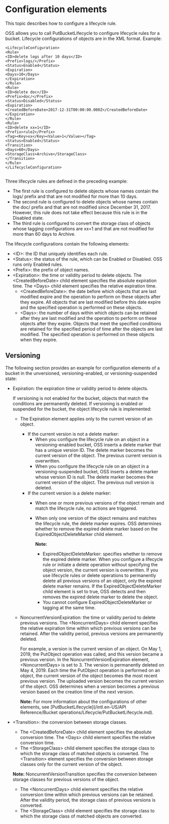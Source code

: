 # Configuration elements

This topic describes how to configure a lifecycle rule.

OSS allows you to call PutBucketLifecycle to configure lifecycle rules for a bucket. Lifecycle configurations of objects are in the XML format. Example:

```
<LifecycleConfiguration>
<Rule>
<ID>delete logs after 10 days</ID>
<Prefix>logs/</Prefix>
<Status>Enabled</Status>
<Expiration>
<Days>10</Days>
</Expiration>
</Rule>
<Rule>
<ID>delete doc</ID>
<Prefix>doc/</Prefix>
<Status>Disabled</Status>
<Expiration>
<CreatedBeforeDate>2017-12-31T00:00:00.000Z</CreatedBeforeDate>
</Expiration>
</Rule>
<Rule>
<ID>delete xx=1</ID>
<Prefix>rule2</Prefix>
<Tag><Key>xx</Key><Value>1</Value></Tag>
<Status>Enabled</Status>
<Transition>
<Days>60</Days>
<StorageClass>Archive</StorageClass>
</Transition>
</Rule>
</LifecycleConfiguration>
        
```

Three lifecycle rules are defined in the preceding example:

-   The first rule is configured to delete objects whose names contain the logs/ prefix and that are not modified for more than 10 days.
-   The second rule is configured to delete objects whose names contain the doc/ prefix and that are not modified since December 31, 2017. However, this rule does not take effect because this rule is in the Disabled state.
-   The third rule is configured to convert the storage class of objects whose tagging configurations are xx=1 and that are not modified for more than 60 days to Archive.

The lifecycle configurations contain the following elements:

-   <ID\>: the ID that uniquely identifies each rule.
-   <Status\>: the status of the rule, which can be Enabled or Disabled. OSS runs only Enabled rules.
-   <Prefix\>: the prefix of object names.
-   <Expiration\>: the time or validity period to delete objects. The <CreatedBeforeDate\> child element specifies the absolute expiration time. The <Days\> child element specifies the relative expiration time.
    -   <CreatedBeforeDate\>: the date before which objects that are last modified expire and the operation to perform on these objects after they expire. All objects that are last modified before this date expire and the specified operation is performed on these objects.
    -   <Days\>: the number of days within which objects can be retained after they are last modified and the operation to perform on these objects after they expire. Objects that meet the specified conditions are retained for the specified period of time after the objects are last modified. The specified operation is performed on these objects when they expire.

## Versioning

The following section provides an example for configuration elements of a bucket in the unversioned, versioning-enabled, or versioning-suspended state:

-   Expiration: the expiration time or validity period to delete objects.

    If versioning is not enabled for the bucket, objects that match the conditions are permanently deleted. If versioning is enabled or suspended for the bucket, the object lifecycle rule is implemented:

    -   The Expiration element applies only to the current version of an object.
        -   If the current version is not a delete marker:
            -   When you configure the lifecycle rule on an object in a versioning-enabled bucket, OSS inserts a delete marker that has a unique version ID. The delete marker becomes the current version of the object. The previous current version is overwritten.
            -   When you configure the lifecycle rule on an object in a versioning-suspended bucket, OSS inserts a delete marker whose version ID is null. The delete marker becomes the current version of the object. The previous null version is deleted.
        -   If the current version is a delete marker:
            -   When one or more previous versions of the object remain and match the lifecycle rule, no actions are triggered.
            -   When only one version of the object remains and matches the lifecycle rule, the delete marker expires. OSS determines whether to remove the expired delete marker based on the ExpiredObjectDeleteMarker child element.

                **Note:**

                -   ExpiredObjectDeleteMarker: specifies whether to remove the expired delete marker. When you configure a lifecycle rule or initiate a delete operation without specifying the object version, the current version is overwritten. If you use lifecycle rules or delete operations to permanently delete all previous versions of an object, only the expired delete marker remains. If the ExpiredObjectDeleteMarker child element is set to true, OSS detects and then removes the expired delete marker to delete the object.
                -   You cannot configure ExpiredObjectDeleteMarker or tagging at the same time.
    -   NoncurrentVersionExpiration: the time or validity period to delete previous versions. The <NoncurrentDays\> child element specifies the relative expiration time within which previous versions can be retained. After the validity period, previous versions are permanently deleted.

        For example, a version is the current version of an object. On May 1, 2019, the PutObject operation was called, and this version became a previous version. In the NoncurrentVersionExpiration element, <NoncurrentDays\> is set to 3. The version is permanently deleted on May 4, 2019. Each time the PutObject operation is performed on an object, the current version of the object becomes the most recent previous version. The uploaded version becomes the current version of the object. OSS determines when a version becomes a previous version based on the creation time of the next version.

        **Note:** For more information about the configurations of other elements, see [PutBucketLifecycle](/intl.en-US/API Reference/Bucket operations/Lifecycle/PutBucketLifecycle.md).

-   <Transition\>: the conversion between storage classes.

    -   The <CreatedBeforeDate\> child element specifies the absolute conversion time. The <Days\> child element specifies the relative conversion time.
    -   The <StorageClass\> child element specifies the storage class to which the storage class of matched objects is converted.
    The <Transition\> element specifies the conversion between storage classes only for the current version of the object.

    **Note:** NoncurrentVersionTransition specifies the conversion between storage classes for previous versions of the object.

    -   The <NoncurrentDays\> child element specifies the relative conversion time within which previous versions can be retained. After the validity period, the storage class of previous versions is converted.
    -   The <StorageClass\> child element specifies the storage class to which the storage class of matched objects are converted.

